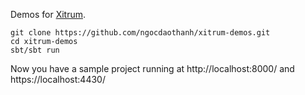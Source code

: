 Demos for [Xitrum](http://ngocdaothanh.github.com/xitrum).

```
git clone https://github.com/ngocdaothanh/xitrum-demos.git
cd xitrum-demos
sbt/sbt run
```

Now you have a sample project running at http://localhost:8000/
and https://localhost:4430/

